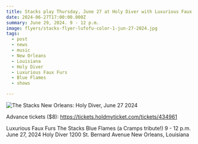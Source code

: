 ```yaml
---
title: Stacks play Thursday, June 27 at Holy Diver with Luxurious Faux Furs and Blue Flames.
date: 2024-06-27T17:00:00.000Z
summary: June 29, 2024. 9 - 12 p.m.
image: flyers/stacks-flyer-lufofu-color-1-jun-27-2024.jpg
tags:
  - post 
  - news
  - music
  - New Orleans
  - Louisiana
  - Holy Diver
  - Luxurious Faux Furs
  - Blue Flames
  - shows

---
```


![The Stacks New Orleans: Holy Diver, June 27 2024](/static/img/flyers/stacks-flyer-lufofu-color-1-jun-27-2024.jpg "The Stacks New Orleans: Holy Diver, June 27 2024")

Advance tickets ($8): https://tickets.holdmyticket.com/tickets/434961

Luxurious Faux Furs
The Stacks
Blue Flames (a Cramps tribute!)
9 - 12 p.m.
June 27, 2024
Holy Diver
1200 St. Bernard Avenue
New Orleans, Louisiana